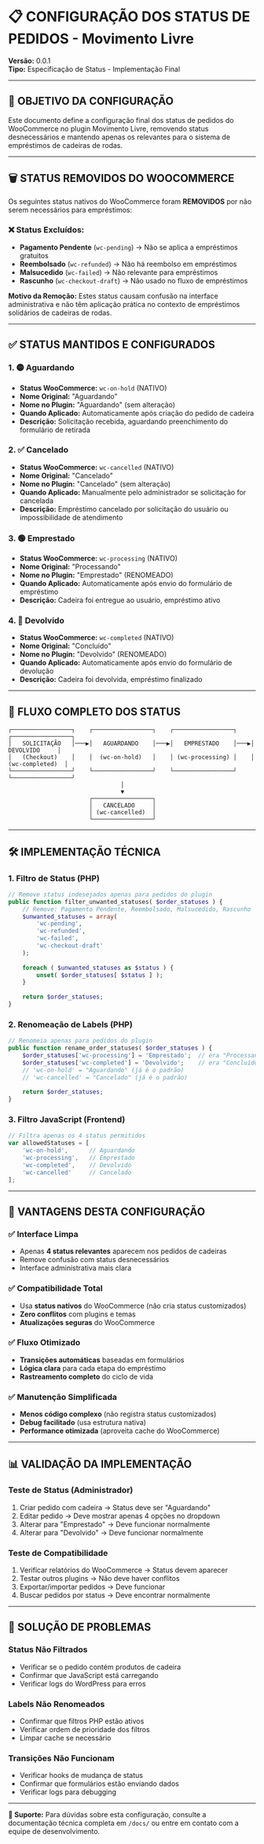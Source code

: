 # 📋 CONFIGURAÇÃO DOS STATUS DE PEDIDOS - Movimento Livre

**Versão:** 0.0.1  
**Tipo:** Especificação de Status - Implementação Final  

---

## 🎯 **OBJETIVO DA CONFIGURAÇÃO**

Este documento define a configuração final dos status de pedidos do WooCommerce no plugin Movimento Livre, removendo status desnecessários e mantendo apenas os relevantes para o sistema de empréstimos de cadeiras de rodas.

---

## 🗑️ **STATUS REMOVIDOS DO WOOCOMMERCE**

Os seguintes status nativos do WooCommerce foram **REMOVIDOS** por não serem necessários para empréstimos:

### ❌ **Status Excluídos:**
- **Pagamento Pendente** (`wc-pending`) → Não se aplica a empréstimos gratuitos
- **Reembolsado** (`wc-refunded`) → Não há reembolso em empréstimos
- **Malsucedido** (`wc-failed`) → Não relevante para empréstimos
- **Rascunho** (`wc-checkout-draft`) → Não usado no fluxo de empréstimos

**Motivo da Remoção:** Estes status causam confusão na interface administrativa e não têm aplicação prática no contexto de empréstimos solidários de cadeiras de rodas.

---

## ✅ **STATUS MANTIDOS E CONFIGURADOS**

### **1. 🟡 Aguardando** 
- **Status WooCommerce:** `wc-on-hold` (NATIVO)
- **Nome Original:** "Aguardando" 
- **Nome no Plugin:** "Aguardando" (sem alteração)
- **Quando Aplicado:** Automaticamente após criação do pedido de cadeira
- **Descrição:** Solicitação recebida, aguardando preenchimento do formulário de retirada

### **2. ✅ Cancelado**
- **Status WooCommerce:** `wc-cancelled` (NATIVO)
- **Nome Original:** "Cancelado"
- **Nome no Plugin:** "Cancelado" (sem alteração)
- **Quando Aplicado:** Manualmente pelo administrador se solicitação for cancelada
- **Descrição:** Empréstimo cancelado por solicitação do usuário ou impossibilidade de atendimento

### **3. 🟢 Emprestado**
- **Status WooCommerce:** `wc-processing` (NATIVO)
- **Nome Original:** "Processando"
- **Nome no Plugin:** "Emprestado" (RENOMEADO)
- **Quando Aplicado:** Automaticamente após envio do formulário de empréstimo
- **Descrição:** Cadeira foi entregue ao usuário, empréstimo ativo

### **4. 🔵 Devolvido**
- **Status WooCommerce:** `wc-completed` (NATIVO)
- **Nome Original:** "Concluído"
- **Nome no Plugin:** "Devolvido" (RENOMEADO)
- **Quando Aplicado:** Automaticamente após envio do formulário de devolução
- **Descrição:** Cadeira foi devolvida, empréstimo finalizado

---

## 🔄 **FLUXO COMPLETO DOS STATUS**

```
┌─────────────────┐    ┌─────────────────┐    ┌─────────────────┐    ┌─────────────────┐
│   SOLICITAÇÃO   │───▶│   AGUARDANDO    │───▶│   EMPRESTADO    │───▶│   DEVOLVIDO     │
│   (Checkout)    │    │  (wc-on-hold)   │    │ (wc-processing) │    │ (wc-completed)  │
└─────────────────┘    └─────────────────┘    └─────────────────┘    └─────────────────┘
                                │                                               
                                ▼                                               
                       ┌─────────────────┐                                      
                       │   CANCELADO     │                                      
                       │ (wc-cancelled)  │                                      
                       └─────────────────┘                                      
```

---

## 🛠️ **IMPLEMENTAÇÃO TÉCNICA**

### **1. Filtro de Status (PHP)**
```php
// Remove status indesejados apenas para pedidos do plugin
public function filter_unwanted_statuses( $order_statuses ) {
    // Remove: Pagamento Pendente, Reembolsado, Malsucedido, Rascunho
    $unwanted_statuses = array(
        'wc-pending',    
        'wc-refunded',   
        'wc-failed',     
        'wc-checkout-draft'
    );
    
    foreach ( $unwanted_statuses as $status ) {
        unset( $order_statuses[ $status ] );
    }
    
    return $order_statuses;
}
```

### **2. Renomeação de Labels (PHP)**
```php
// Renomeia apenas para pedidos do plugin
public function rename_order_statuses( $order_statuses ) {
    $order_statuses['wc-processing'] = 'Emprestado';  // era "Processando"
    $order_statuses['wc-completed'] = 'Devolvido';    // era "Concluído"
    // 'wc-on-hold' = "Aguardando" (já é o padrão)
    // 'wc-cancelled' = "Cancelado" (já é o padrão)
    
    return $order_statuses;
}
```

### **3. Filtro JavaScript (Frontend)**
```javascript
// Filtra apenas os 4 status permitidos
var allowedStatuses = [
    'wc-on-hold',      // Aguardando
    'wc-processing',   // Emprestado 
    'wc-completed',    // Devolvido
    'wc-cancelled'     // Cancelado
];
```

---

## 🎯 **VANTAGENS DESTA CONFIGURAÇÃO**

### **✅ Interface Limpa**
- Apenas **4 status relevantes** aparecem nos pedidos de cadeiras
- Remove confusão com status desnecessários
- Interface administrativa mais clara

### **✅ Compatibilidade Total**
- Usa **status nativos** do WooCommerce (não cria status customizados)
- **Zero conflitos** com plugins e temas
- **Atualizações seguras** do WooCommerce

### **✅ Fluxo Otimizado**
- **Transições automáticas** baseadas em formulários
- **Lógica clara** para cada etapa do empréstimo
- **Rastreamento completo** do ciclo de vida

### **✅ Manutenção Simplificada**
- **Menos código complexo** (não registra status customizados)
- **Debug facilitado** (usa estrutura nativa)
- **Performance otimizada** (aproveita cache do WooCommerce)

---

## 📊 **VALIDAÇÃO DA IMPLEMENTAÇÃO**

### **Teste de Status (Administrador)**
1. Criar pedido com cadeira → Status deve ser "Aguardando"
2. Editar pedido → Deve mostrar apenas 4 opções no dropdown
3. Alterar para "Emprestado" → Deve funcionar normalmente
4. Alterar para "Devolvido" → Deve funcionar normalmente

### **Teste de Compatibilidade**
1. Verificar relatórios do WooCommerce → Status devem aparecer
2. Testar outros plugins → Não deve haver conflitos
3. Exportar/importar pedidos → Deve funcionar
4. Buscar pedidos por status → Deve encontrar normalmente

---

## 🔧 **SOLUÇÃO DE PROBLEMAS**

### **Status Não Filtrados**
- Verificar se o pedido contém produtos de cadeira
- Confirmar que JavaScript está carregando
- Verificar logs do WordPress para erros

### **Labels Não Renomeados**
- Confirmar que filtros PHP estão ativos
- Verificar ordem de prioridade dos filtros
- Limpar cache se necessário

### **Transições Não Funcionam**
- Verificar hooks de mudança de status
- Confirmar que formulários estão enviando dados
- Verificar logs para debugging

---

**📧 Suporte:** Para dúvidas sobre esta configuração, consulte a documentação técnica completa em `/docs/` ou entre em contato com a equipe de desenvolvimento. 
